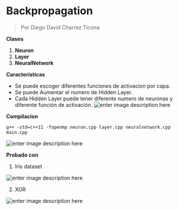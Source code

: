 # Backpropagation 

> Por Diego David Charrez  Ticona

**Clases**
 1.  **Neuron**
2.  **Layer**
3.   **NeuralNetwork**

**Características**
 - Se puede escoger diferentes funciones de activacion por capa.
 - Se puede Aumentar el numero de Hidden Layer.
 - Cada Hidden Layer puede tener diferente numero de neuronas y diferente función de activación.
  ![enter image description here](https://raw.githubusercontent.com/uddua/IA/master/ANN/imgs/activation_function.png)

**Compilacion**

    g++ -std=c++11 -fopenmp neuron.cpp layer.cpp neuralnetwork.cpp main.cpp

![enter image description here](https://raw.githubusercontent.com/uddua/IA/master/ANN/imgs/compile.png)

**Probado con**
 1. Iris dataset
 
![enter image description here](https://raw.githubusercontent.com/uddua/IA/master/ANN/imgs/iris.png)
 
2. XOR
 
![enter image description here](https://raw.githubusercontent.com/uddua/IA/master/ANN/imgs/xor.png)
 

